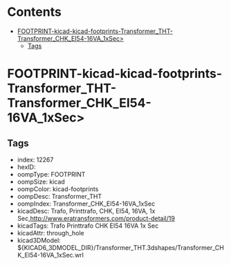 



Contents
========

* [FOOTPRINT-kicad-kicad-footprints-Transformer_THT-Transformer_CHK_EI54-16VA_1xSec>](#footprint-kicad-kicad-footprints-transformer_tht-transformer_chk_ei54-16va_1xsec)
	* [Tags](#tags)

# FOOTPRINT-kicad-kicad-footprints-Transformer_THT-Transformer_CHK_EI54-16VA_1xSec>

## Tags

- index: 12267
- hexID: 
- oompType: FOOTPRINT
- oompSize: kicad
- oompColor: kicad-footprints
- oompDesc: Transformer_THT
- oompIndex: Transformer_CHK_EI54-16VA_1xSec
- kicadDesc: Trafo, Printtrafo, CHK, EI54, 16VA, 1x Sec,http://www.eratransformers.com/product-detail/19
- kicadTags: Trafo Printtrafo CHK EI54 16VA 1x Sec
- kicadAttr: through_hole
- kicad3DModel: ${KICAD6_3DMODEL_DIR}/Transformer_THT.3dshapes/Transformer_CHK_EI54-16VA_1xSec.wrl
